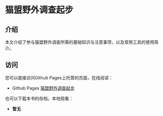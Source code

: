 # 猫盟野外调查起步

## 介绍

本文介绍了参与猫盟野外调查所需的基础知识与注意事项，以及常用工具的使用简介。

## 访问

您可以直接访问Github Pages上托管的页面，在线阅读：

- Github Pages [猫盟野外调查起步](https://konrumi.github.io/field-investigation-startup/ "猫盟野外调查起步")

也可以下载本书的存档，本地观看：

- **暂无**
